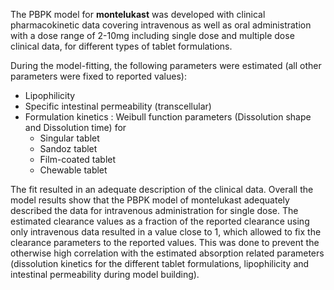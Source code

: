 The PBPK model for **montelukast** was developed with clinical pharmacokinetic data covering intravenous as well as oral administration with a dose range of 2-10mg including single dose and multiple dose clinical data, for different types of tablet formulations.

During the model-fitting, the following parameters were estimated (all other parameters were fixed to reported values):

* Lipophilicity
* Specific intestinal permeability (transcellular)
* Formulation kinetics : Weibull function parameters (Dissolution shape and Dissolution time) for
  * Singular tablet
  * Sandoz tablet
  * Film-coated tablet
  * Chewable tablet

The fit resulted in an adequate description of the clinical data. Overall the model results show that the PBPK model of montelukast adequately described the data for intravenous administration for single dose. The estimated clearance values as a fraction of the reported clearance using only intravenous data resulted in a value close to 1, which allowed to fix the clearance parameters to the reported values. This was done to prevent the otherwise high correlation with the estimated absorption related parameters (dissolution kinetics for the different tablet formulations, lipophilicity and intestinal permeability during model building). 

